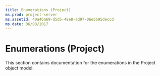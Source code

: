 ```yaml
---
title: Enumerations (Project)
ms.prod: project-server
ms.assetid: 40a46a69-d5d5-48e8-ad97-06e5695deccd
ms.date: 06/08/2017
---
```



# Enumerations (Project)
This section contains documentation for the enumerations in the Project object model.

